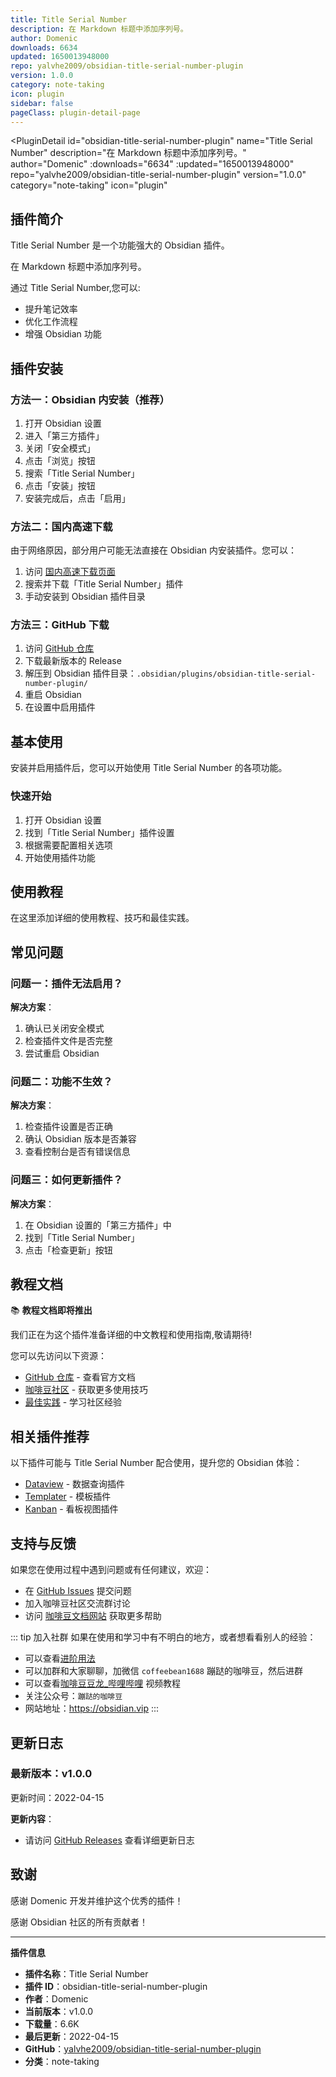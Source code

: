 ```yaml
---
title: Title Serial Number
description: 在 Markdown 标题中添加序列号。
author: Domenic
downloads: 6634
updated: 1650013948000
repo: yalvhe2009/obsidian-title-serial-number-plugin
version: 1.0.0
category: note-taking
icon: plugin
sidebar: false
pageClass: plugin-detail-page
---
```


<PluginDetail
  id="obsidian-title-serial-number-plugin"
  name="Title Serial Number"
  description="在 Markdown 标题中添加序列号。"
  author="Domenic"
  :downloads="6634"
  :updated="1650013948000"
  repo="yalvhe2009/obsidian-title-serial-number-plugin"
  version="1.0.0"
  category="note-taking"
  icon="plugin"
>

<!-- AUTO_GENERATED_START -->
## 插件简介

Title Serial Number 是一个功能强大的 Obsidian 插件。

在 Markdown 标题中添加序列号。

通过 Title Serial Number,您可以:

- 提升笔记效率
- 优化工作流程
- 增强 Obsidian 功能

<!-- AUTO_GENERATED_END -->

<!-- AUTO_GENERATED_START -->
## 插件安装

### 方法一：Obsidian 内安装（推荐）

1. 打开 Obsidian 设置
2. 进入「第三方插件」
3. 关闭「安全模式」
4. 点击「浏览」按钮
5. 搜索「Title Serial Number」
6. 点击「安装」按钮
7. 安装完成后，点击「启用」

### 方法二：国内高速下载

由于网络原因，部分用户可能无法直接在 Obsidian 内安装插件。您可以：

1. 访问 [国内高速下载页面](/zh/documentation/obsidian-plugins-download.html)
2. 搜索并下载「Title Serial Number」插件
3. 手动安装到 Obsidian 插件目录

### 方法三：GitHub 下载

1. 访问 [GitHub 仓库](https://github.com/yalvhe2009/obsidian-title-serial-number-plugin)
2. 下载最新版本的 Release
3. 解压到 Obsidian 插件目录：`.obsidian/plugins/obsidian-title-serial-number-plugin/`
4. 重启 Obsidian
5. 在设置中启用插件

## 基本使用

安装并启用插件后，您可以开始使用 Title Serial Number 的各项功能。

### 快速开始

1. 打开 Obsidian 设置
2. 找到「Title Serial Number」插件设置
3. 根据需要配置相关选项
4. 开始使用插件功能

<!-- AUTO_GENERATED_END -->

<!-- CUSTOM_CONTENT_START:tutorial -->
## 使用教程

在这里添加详细的使用教程、技巧和最佳实践。

<!-- CUSTOM_CONTENT_END:tutorial -->

<!-- SHARED_CONTENT_START -->
## 常见问题

### 问题一：插件无法启用？

**解决方案**：
1. 确认已关闭安全模式
2. 检查插件文件是否完整
3. 尝试重启 Obsidian

### 问题二：功能不生效？

**解决方案**：
1. 检查插件设置是否正确
2. 确认 Obsidian 版本是否兼容
3. 查看控制台是否有错误信息

### 问题三：如何更新插件？

**解决方案**：
1. 在 Obsidian 设置的「第三方插件」中
2. 找到「Title Serial Number」
3. 点击「检查更新」按钮

## 教程文档

📚 **教程文档即将推出**

我们正在为这个插件准备详细的中文教程和使用指南,敬请期待!

您可以先访问以下资源：
- [GitHub 仓库](https://github.com/yalvhe2009/obsidian-title-serial-number-plugin) - 查看官方文档
- [咖啡豆社区](/zh/bases/) - 获取更多使用技巧
- [最佳实践](/zh/best-practices/) - 学习社区经验

## 相关插件推荐

以下插件可能与 Title Serial Number 配合使用，提升您的 Obsidian 体验：

- [Dataview](/zh/plugins/dataview.html) - 数据查询插件
- [Templater](/zh/plugins/templater-obsidian.html) - 模板插件
- [Kanban](/zh/plugins/obsidian-kanban.html) - 看板视图插件

## 支持与反馈

如果您在使用过程中遇到问题或有任何建议，欢迎：

- 在 [GitHub Issues](https://github.com/yalvhe2009/obsidian-title-serial-number-plugin/issues) 提交问题
- 加入咖啡豆社区交流群讨论
- 访问 [咖啡豆文档网站](https://obsidian.vip) 获取更多帮助

::: tip 加入社群
如果在使用和学习中有不明白的地方，或者想看看别人的经验：
- 可以查看[进阶用法](/zh/advanced)
- 可以加群和大家聊聊，加微信 `coffeebean1688` 蹦跶的咖啡豆，然后进群
- 可以查看[咖啡豆豆龙_哔哩哔哩](https://space.bilibili.com/618777356) 视频教程
- 关注公众号：`蹦跶的咖啡豆`
- 网站地址：https://obsidian.vip
:::
<!-- SHARED_CONTENT_END -->

<!-- AUTO_GENERATED_START -->
## 更新日志

### 最新版本：v1.0.0

更新时间：2022-04-15

**更新内容**：
- 请访问 [GitHub Releases](https://github.com/yalvhe2009/obsidian-title-serial-number-plugin/releases) 查看详细更新日志

## 致谢

感谢 Domenic 开发并维护这个优秀的插件！

感谢 Obsidian 社区的所有贡献者！

---

**插件信息**
- **插件名称**：Title Serial Number
- **插件 ID**：obsidian-title-serial-number-plugin
- **作者**：Domenic
- **当前版本**：v1.0.0
- **下载量**：6.6K
- **最后更新**：2022-04-15
- **GitHub**：[yalvhe2009/obsidian-title-serial-number-plugin](https://github.com/yalvhe2009/obsidian-title-serial-number-plugin)
- **分类**：note-taking
<!-- AUTO_GENERATED_END -->

</PluginDetail>

